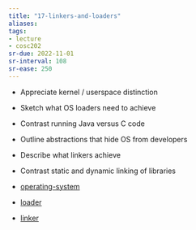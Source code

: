 ```yaml
---
title: "17-linkers-and-loaders"
aliases: 
tags: 
- lecture
- cosc202
sr-due: 2022-11-01
sr-interval: 108
sr-ease: 250
---
```


- Appreciate kernel / userspace distinction 
- Sketch what OS loaders need to achieve 
- Contrast running Java versus C code 
- Outline abstractions that hide OS from developers 
- Describe what linkers achieve 
- Contrast static and dynamic linking of libraries

- [operating-system](notes/operating-system.md)
- [loader](notes/loader.md)
- [linker](notes/linker.md)
